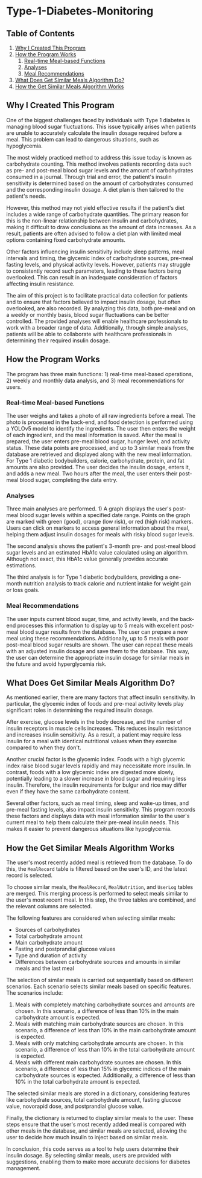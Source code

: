 # Type-1-Diabetes-Monitoring

## Table of Contents
1. [Why I Created This Program](#why-i-created-this-program)
2. [How the Program Works](#how-the-program-works)
    1. [Real-time Meal-based Functions](#real-time-meal-based-functions)
    2. [Analyses](#analyses)
    3. [Meal Recommendations](#meal-recommendations)
3. [What Does Get Similar Meals Algorithm Do?](#what-does-get-similar-meals-algorithm-do)
4. [How the Get Similar Meals Algorithm Works](#how-the-get-similar-meals-algorithm-works)

## Why I Created This Program

One of the biggest challenges faced by individuals with Type 1 diabetes is managing blood sugar fluctuations. This issue typically arises when patients are unable to accurately calculate the insulin dosage required before a meal. This problem can lead to dangerous situations, such as hypoglycemia.

The most widely practiced method to address this issue today is known as carbohydrate counting. This method involves patients recording data such as pre- and post-meal blood sugar levels and the amount of carbohydrates consumed in a journal. Through trial and error, the patient's insulin sensitivity is determined based on the amount of carbohydrates consumed and the corresponding insulin dosage. A diet plan is then tailored to the patient's needs.

However, this method may not yield effective results if the patient's diet includes a wide range of carbohydrate quantities. The primary reason for this is the non-linear relationship between insulin and carbohydrates, making it difficult to draw conclusions as the amount of data increases. As a result, patients are often advised to follow a diet plan with limited meal options containing fixed carbohydrate amounts.

Other factors influencing insulin sensitivity include sleep patterns, meal intervals and timing, the glycemic index of carbohydrate sources, pre-meal fasting levels, and physical activity levels. However, patients may struggle to consistently record such parameters, leading to these factors being overlooked. This can result in an inadequate consideration of factors affecting insulin resistance.

The aim of this project is to facilitate practical data collection for patients and to ensure that factors believed to impact insulin dosage, but often overlooked, are also recorded. By analyzing this data, both pre-meal and on a weekly or monthly basis, blood sugar fluctuations can be better controlled. The provided analyses will enable healthcare professionals to work with a broader range of data. Additionally, through simple analyses, patients will be able to collaborate with healthcare professionals in determining their required insulin dosage.  

## How the Program Works

The program has three main functions: 1) real-time meal-based operations, 2) weekly and monthly data analysis, and 3) meal recommendations for users.

### Real-time Meal-based Functions

The user weighs and takes a photo of all raw ingredients before a meal. The photo is processed in the back-end, and food detection is performed using a YOLOv5 model to identify the ingredients. The user then enters the weight of each ingredient, and the meal information is saved. After the meal is prepared, the user enters pre-meal blood sugar, hunger level, and activity status. These data points are processed, and up to 3 similar meals from the database are retrieved and displayed along with the new meal information. For Type 1 diabetic bodybuilders, calorie, carbohydrate, protein, and fat amounts are also provided. The user decides the insulin dosage, enters it, and adds a new meal. Two hours after the meal, the user enters their post-meal blood sugar, completing the data entry.

### Analyses

Three main analyses are performed. 1) A graph displays the user's post-meal blood sugar levels within a specified date range. Points on the graph are marked with green (good), orange (low risk), or red (high risk) markers. Users can click on markers to access general information about the meal, helping them adjust insulin dosages for meals with risky blood sugar levels.

The second analysis shows the patient's 3-month pre- and post-meal blood sugar levels and an estimated HbA1c value calculated using an algorithm. Although not exact, this HbA1c value generally provides accurate estimations.

The third analysis is for Type 1 diabetic bodybuilders, providing a one-month nutrition analysis to track calorie and nutrient intake for weight gain or loss goals.

### Meal Recommendations

The user inputs current blood sugar, time, and activity levels, and the back-end processes this information to display up to 5 meals with excellent post-meal blood sugar results from the database. The user can prepare a new meal using these recommendations. Additionally, up to 5 meals with poor post-meal blood sugar results are shown. The user can repeat these meals with an adjusted insulin dosage and save them to the database. This way, the user can determine the appropriate insulin dosage for similar meals in the future and avoid hyperglycemia risk.

## What Does Get Similar Meals Algorithm Do?

As mentioned earlier, there are many factors that affect insulin sensitivity. In particular, the glycemic index of foods and pre-meal activity levels play significant roles in determining the required insulin dosage.

After exercise, glucose levels in the body decrease, and the number of insulin receptors in muscle cells increases. This reduces insulin resistance and increases insulin sensitivity. As a result, a patient may require less insulin for a meal with identical nutritional values when they exercise compared to when they don't.

Another crucial factor is the glycemic index. Foods with a high glycemic index raise blood sugar levels rapidly and may necessitate more insulin. In contrast, foods with a low glycemic index are digested more slowly, potentially leading to a slower increase in blood sugar and requiring less insulin. Therefore, the insulin requirements for bulgur and rice may differ even if they have the same carbohydrate content.

Several other factors, such as meal timing, sleep and wake-up times, and pre-meal fasting levels, also impact insulin sensitivity. This program records these factors and displays data with meal information similar to the user's current meal to help them calculate their pre-meal insulin needs. This makes it easier to prevent dangerous situations like hypoglycemia.

## How the Get Similar Meals Algorithm Works

The user's most recently added meal is retrieved from the database. To do this, the `MealRecord` table is filtered based on the user's ID, and the latest record is selected.

To choose similar meals, the `MealRecord`, `MealNutrition`, and `UserLog` tables are merged. This merging process is performed to select meals similar to the user's most recent meal. In this step, the three tables are combined, and the relevant columns are selected.

The following features are considered when selecting similar meals:
- Sources of carbohydrates
- Total carbohydrate amount
- Main carbohydrate amount
- Fasting and postprandial glucose values
- Type and duration of activity
- Differences between carbohydrate sources and amounts in similar meals and the last meal

The selection of similar meals is carried out sequentially based on different scenarios. Each scenario selects similar meals based on specific features. The scenarios include:

1. Meals with completely matching carbohydrate sources and amounts are chosen. In this scenario, a difference of less than 10% in the main carbohydrate amount is expected.
2. Meals with matching main carbohydrate sources are chosen. In this scenario, a difference of less than 10% in the main carbohydrate amount is expected.
3. Meals with only matching carbohydrate amounts are chosen. In this scenario, a difference of less than 10% in the total carbohydrate amount is expected.
4. Meals with different main carbohydrate sources are chosen. In this scenario, a difference of less than 15% in glycemic indices of the main carbohydrate sources is expected. Additionally, a difference of less than 10% in the total carbohydrate amount is expected.

The selected similar meals are stored in a dictionary, considering features like carbohydrate sources, total carbohydrate amount, fasting glucose value, novorapid dose, and postprandial glucose value.

Finally, the dictionary is returned to display similar meals to the user. These steps ensure that the user's most recently added meal is compared with other meals in the database, and similar meals are selected, allowing the user to decide how much insulin to inject based on similar meals.

In conclusion, this code serves as a tool to help users determine their insulin dosage. By selecting similar meals, users are provided with suggestions, enabling them to make more accurate decisions for diabetes management.
